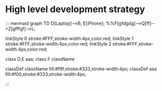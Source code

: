 # High level development strategy

::: mermaid
graph TD 
D[Laptop]-->B;
E[iPhone];
%%F[gfdgdg]-->Q[ff]-->Z[gfffgf]-->L;


linkStyle 0 stroke:#FFF,stroke-width:4px,color:red;
linkStyle 1 stroke:#FFF,stroke-width:4px,color:red;
linkStyle 2 stroke:#FFF,stroke-width:4px,color:red;

class D,E aaa;
class F className

classDef className fill:#f9f,stroke:#333,stroke-width:4px;
classDef aaa  fill:#f00,stroke:#333,stroke-width:4px;

	
:::
